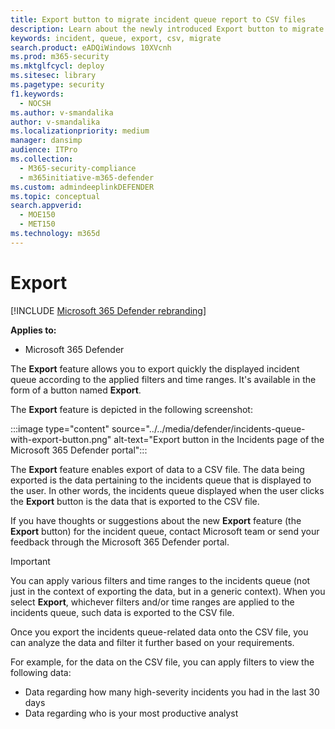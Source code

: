 ```yaml
---
title: Export button to migrate incident queue report to CSV files
description: Learn about the newly introduced Export button to migrate incidents queue-related data to CSV files
keywords: incident, queue, export, csv, migrate
search.product: eADQiWindows 10XVcnh
ms.prod: m365-security
ms.mktglfcycl: deploy
ms.sitesec: library
ms.pagetype: security
f1.keywords: 
  - NOCSH
ms.author: v-smandalika
author: v-smandalika
ms.localizationpriority: medium
manager: dansimp
audience: ITPro
ms.collection: 
  - M365-security-compliance
  - m365initiative-m365-defender
ms.custom: admindeeplinkDEFENDER
ms.topic: conceptual
search.appverid: 
  - MOE150
  - MET150
ms.technology: m365d
---
```


# Export

[!INCLUDE [Microsoft 365 Defender rebranding](../includes/microsoft-defender.md)]


**Applies to:**
- Microsoft 365 Defender

The **Export** feature allows you to export quickly the displayed incident queue according to the applied filters and time ranges. It's available in the form of a button named **Export**.

The **Export** feature is depicted in the following screenshot:

:::image type="content" source="../../media/defender/incidents-queue-with-export-button.png" alt-text="Export button in the Incidents page  of the Microsoft 365 Defender portal":::

The **Export** feature enables export of data to a CSV file. The data being exported is the data pertaining to the incidents queue that is displayed to the user. In other words, the incidents queue displayed when the user clicks the **Export** button is the data that is exported to the CSV file.

If you have thoughts or suggestions about the new **Export** feature (the **Export** button) for the incident queue, contact Microsoft team or send your feedback through the Microsoft 365 Defender portal.

> [!IMPORTANT]
> You can apply various filters and time ranges to the incidents queue (not just in the context of exporting the data, but in a generic context). When you select **Export**, whichever filters and/or time ranges are applied to the incidents queue, such data is exported to the CSV file.

Once you export the incidents queue-related data onto the CSV file, you can analyze the data and filter it further based on your requirements.

For example, for the data on the CSV file, you can apply filters to view the following data:
- Data regarding how many high-severity incidents you had in the last 30 days
- Data regarding who is your most productive analyst